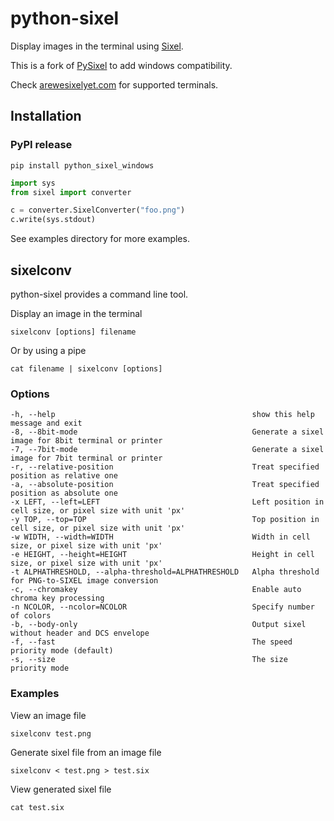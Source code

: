 # python-sixel

Display images in the terminal using [Sixel](https://en.wikipedia.org/wiki/Sixel).

This is a fork of [PySixel](https://github.com/lubosz/python-sixel) to add windows compatibility.

Check [arewesixelyet.com](https://www.arewesixelyet.com/) for supported terminals.

## Installation

### PyPI release
```
pip install python_sixel_windows
```



```python
import sys
from sixel import converter

c = converter.SixelConverter("foo.png")
c.write(sys.stdout)
```

See examples directory for more examples.

## sixelconv

python-sixel provides a command line tool.

Display an image in the terminal
```
sixelconv [options] filename
```

Or by using a pipe
```
cat filename | sixelconv [options]
```

### Options

```
-h, --help                                            show this help message and exit
-8, --8bit-mode                                       Generate a sixel image for 8bit terminal or printer
-7, --7bit-mode                                       Generate a sixel image for 7bit terminal or printer
-r, --relative-position                               Treat specified position as relative one
-a, --absolute-position                               Treat specified position as absolute one
-x LEFT, --left=LEFT                                  Left position in cell size, or pixel size with unit 'px'
-y TOP, --top=TOP                                     Top position in cell size, or pixel size with unit 'px'
-w WIDTH, --width=WIDTH                               Width in cell size, or pixel size with unit 'px'
-e HEIGHT, --height=HEIGHT                            Height in cell size, or pixel size with unit 'px'
-t ALPHATHRESHOLD, --alpha-threshold=ALPHATHRESHOLD   Alpha threshold for PNG-to-SIXEL image conversion
-c, --chromakey                                       Enable auto chroma key processing
-n NCOLOR, --ncolor=NCOLOR                            Specify number of colors
-b, --body-only                                       Output sixel without header and DCS envelope
-f, --fast                                            The speed priority mode (default)
-s, --size                                            The size priority mode
```

### Examples

View an image file
```
sixelconv test.png
```

Generate sixel file from an image file
```
sixelconv < test.png > test.six
```

View generated sixel file
```
cat test.six
```
